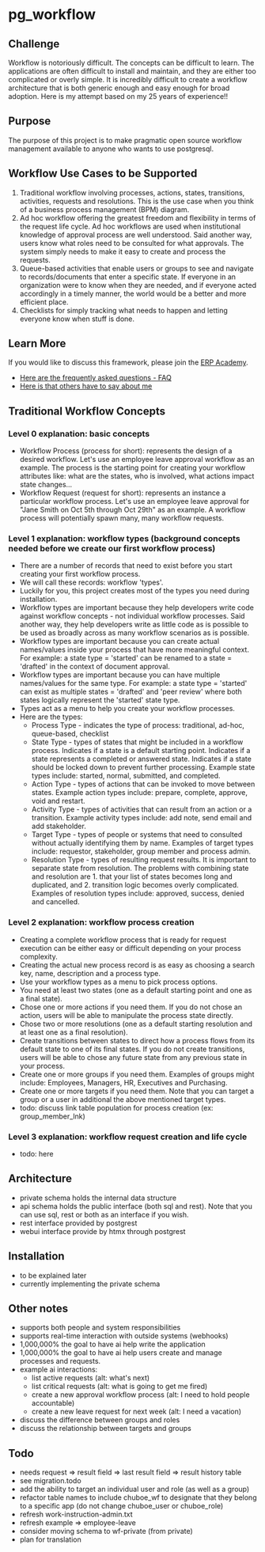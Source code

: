 # pg_workflow

## Challenge
Workflow is notoriously difficult. The concepts can be difficult to learn. The applications are often difficult to install and maintain, and they are either too complicated or overly simple. It is incredibly difficult to create a workflow architecture that is both generic enough and easy enough for broad adoption. Here is my attempt based on my 25 years of experience!!

## Purpose
The purpose of this project is to make pragmatic open source workflow management available to anyone who wants to use postgresql.

## Workflow Use Cases to be Supported
1. Traditional workflow involving processes, actions, states, transitions, activities, requests and resolutions. This is the use case when you think of a business process management (BPM) diagram.
1. Ad hoc workflow offering the greatest freedom and flexibility in terms of the request life cycle. Ad hoc workflows are used when institutional knowledge of approval process are well understood. Said another way, users know what roles need to be consulted for what approvals. The system simply needs to make it easy to create and process the requests.
1. Queue-based activities that enable users or groups to see and navigate to records/documents that enter a specific state. If everyone in an organization were to know when they are needed, and if everyone acted accordingly in a timely manner, the world would be a better and more efficient place.
1. Checklists for simply tracking what needs to happen and letting everyone know when stuff is done.

## Learn More
If you would like to discuss this framework, please join the [ERP Academy](https://erp-academy.chuckboecking.com/?page_id=6). 
- [Here are the frequently asked questions -  FAQ](https://erp-academy.chuckboecking.com/?page_id=32)
- [Here is that others have to say about me](https://erp-academy.chuckboecking.com/?page_id=2696)

## Traditional Workflow Concepts

### Level 0 explanation: basic concepts
- Workflow Process (process for short): represents the design of a desired workflow. Let's use an employee leave approval workflow as an example. The process is the starting point for creating your workflow attributes like: what are the states, who is involved, what actions impact state changes...
- Workflow Request (request for short): represents an instance a particular workflow process. Let's use an employee leave approval for "Jane Smith on Oct 5th through Oct 29th" as an example. A workflow process will potentially spawn many, many workflow requests.

### Level 1 explanation: workflow types (background concepts needed before we create our first workflow process)
- There are a number of records that need to exist before you start creating your first workflow process.
- We will call these records: workflow 'types'.
- Luckily for you, this project creates most of the types you need during installation.
- Workflow types are important because they help developers write code against workflow concepts - not individual workflow processes. Said another way, they help developers write as little code as is possible to be used as broadly across as many workflow scenarios as is possible. 
- Workflow types are important because you can create actual names/values inside your process that have more meaningful context. For example: a state type = 'started' can be renamed to a state = 'drafted' in the context of document approval.
- Workflow types are important because you can have multiple names/values for the same type. For example: a state type = 'started' can exist as multiple states = 'drafted' and 'peer review' where both states logically represent the 'started' state type.
- Types act as a menu to help you create your workflow processes.
- Here are the types:
    - Process Type - indicates the type of process: traditional, ad-hoc, queue-based, checklist
    - State Type - types of states that might be included in a workflow process. Indicates if a state is a default starting point. Indicates if a state represents a completed or answered state. Indicates if a state should be locked down to prevent further processing. Example state types include: started, normal, submitted, and completed.
    - Action Type - types of actions that can be invoked to move between states. Example action types include: prepare, complete, approve, void and restart.
    - Activity Type - types of activities that can result from an action or a transition. Example activity types include: add note, send email and add stakeholder.
    - Target Type - types of people or systems that need to consulted without actually identifying them by name. Examples of target types include: requestor, stakeholder, group member and process admin.
    - Resolution Type - types of resulting request results. It is important to separate state from resolution. The problems with combining state and resolution are 1. that your list of states becomes long and duplicated, and 2. transition logic becomes overly complicated. Examples of resolution types include: approved, success, denied and cancelled.

### Level 2 explanation: workflow process creation
- Creating a complete workflow process that is ready for request execution can be either easy or difficult depending on your process complexity.
- Creating the actual new process record is as easy as choosing a search key, name, description and a process type.
- Use your workflow types as a menu to pick process options.
- You need at least two states (one as a default starting point and one as a final state).
- Chose one or more actions if you need them. If you do not chose an action, users will be able to manipulate the process state directly.
- Chose two or more resolutions (one as a default starting resolution and at least one as a final resolution).
- Create transitions between states to direct how a process flows from its default state to one of its final states. If you do not create transitions, users will be able to chose any future state from any previous state in your process.
- Create one or more groups if you need them. Examples of groups might include: Employees, Managers, HR, Executives and Purchasing.
- Create one or more targets if you need them. Note that you can target a group or a user in additional the above mentioned target types.
- todo: discuss link table population for process creation (ex: group_member_lnk)

### Level 3 explanation: workflow request creation and life cycle
- todo: here

## Architecture
- private schema holds the internal data structure
- api schema holds the public interface (both sql and rest). Note that you can use sql, rest or both as an interface if you wish.
- rest interface provided by postgrest
- webui interface provide by htmx through postgrest

## Installation
- to be explained later
- currently implementing the private schema

## Other notes
- supports both people and system responsibilities
- supports real-time interaction with outside systems (webhooks)
- 1,000,000% the goal to have ai help write the application
- 1,000,000% the goal to have ai help users create and manage processes and requests. 
- example ai interactions: 
    - list active requests (alt: what's next)
    - list critical requests (alt: what is going to get me fired)
    - create a new approval workflow process (alt: I need to hold people accountable)
    - create a new leave request for next week (alt: I need a vacation)
- discuss the difference between groups and roles
- discuss the relationship between targets and groups

## Todo
- needs request => result field => last result field => result history table
- see migration.todo
- add the ability to target an individual user and role (as well as a group)
- refactor table names to include chuboe_wf to designate that they belong to a specific app (do not change chuboe_user or chuboe_role)
- refresh work-instruction-admin.txt
- refresh example => employee-leave
- consider moving schema to wf-private (from private)
- plan for translation
